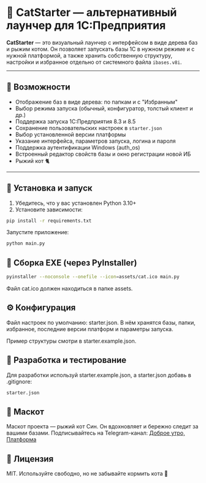 # 🐾 CatStarter — альтернативный лаунчер для 1С:Предприятия

**CatStarter** — это визуальный лаунчер с интерфейсом в виде дерева баз и рыжим котом. Он позволяет запускать базы 1С в нужном режиме и с нужной платформой, а также хранить собственную структуру, настройки и избранное отдельно от системного файла `ibases.v8i`.

---

## 🚀 Возможности

- Отображение баз в виде дерева: по папкам и с "Избранным"
- Выбор режима запуска (обычный, конфигуратор, толстый клиент и др.)
- Поддержка запуска 1С:Предприятия 8.3 и 8.5
- Сохранение пользовательских настроек в `starter.json`
- Выбор установленной версии платформы
- Указание интерфейса, параметров запуска, логина и пароля
- Поддержка аутентификации Windows (auth_os)
- Встроенный редактор свойств базы и окно регистрации новой ИБ
- Рыжий кот 🐈

---

## 🐍 Установка и запуск

1. Убедитесь, что у вас установлен Python 3.10+  
2. Установите зависимости:

```bash
pip install -r requirements.txt
```
Запустите приложение:

```bash
python main.py
```

## 🧱 Сборка EXE (через PyInstaller)
```bash
pyinstaller --noconsole --onefile --icon=assets/cat.ico main.py
```
Файл cat.ico должен находиться в папке assets.

## ⚙️ Конфигурация
Файл настроек по умолчанию: starter.json.
В нём хранятся базы, папки, избранное, последние версии платформ и параметры запуска.

Пример структуры смотри в starter.example.json.


## 🧪 Разработка и тестирование
Для разработки используй starter.example.json, а starter.json добавь в .gitignore:

```bash
starter.json
```
## 🐾 Маскот
Маскот проекта — рыжий кот Син. Он вдохновляет и бережно следит за вашими базами.
Подписывайтесь на Telegram-канал: [Доброе утро, Платформа](https://t.me/platform_morning)

## 📜 Лицензия
MIT. Используйте свободно, но не забывайте кормить кота 🐾

